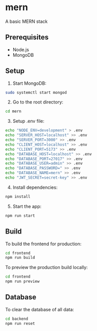 # mern
A basic MERN stack

## Prerequisites

- Node.js
- MongoDB

## Setup

1. Start MongoDB:
```bash
sudo systemctl start mongod
```

2. Go to the root directory:
```bash
cd mern
```

3. Setup .env file:
```bash
echo "NODE_ENV=development" > .env
echo "SERVER_HOST=localhost" >> .env
echo "SERVER_PORT=3000" >> .env
echo "CLIENT_HOST=localhost" >> .env
echo "CLIENT_PORT=5173" >> .env
echo "DATABASE_HOST=localhost" >> .env
echo "DATABASE_PORT=27017" >> .env
echo "DATABASE_USER=admin" >> .env
echo "DATABASE_PASSWORD=" >> .env
echo "DATABASE_NAME=mern" >> .env
echo "JWT_SECRET=secret-key" >> .env
```

4. Install dependencies:
```bash
npm install
```

5. Start the app:
```bash
npm run start
```

## Build

To build the frontend for production:
```bash
cd frontend
npm run build
```

To preview the production build locally:
```bash
cd frontend
npm run preview
```

## Database
To clear the database of all data:
```bash
cd backend
npm run reset
```
